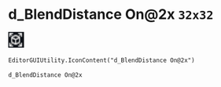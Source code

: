 # d_BlendDistance On@2x `32x32`
<img src="/img/d_BlendDistance%20On.png" width=32 height=32>

``` CSharp
EditorGUIUtility.IconContent("d_BlendDistance On@2x")
```
```
d_BlendDistance On@2x
```
